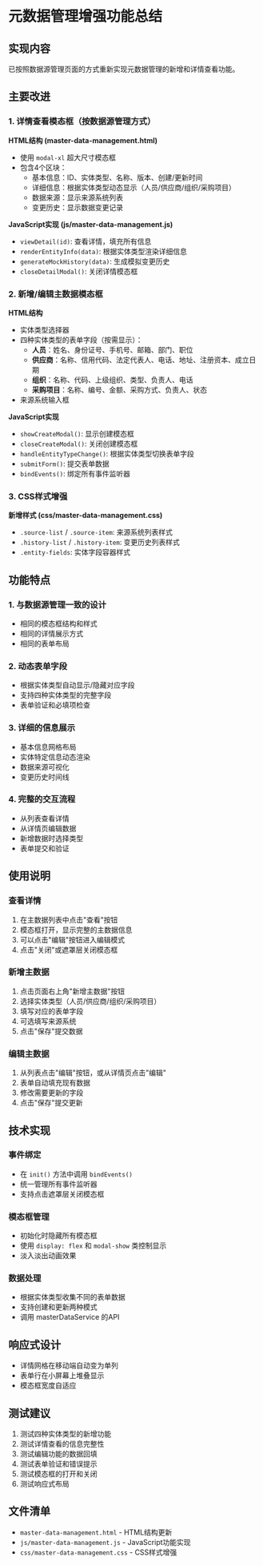 # 元数据管理增强功能总结

## 实现内容

已按照数据源管理页面的方式重新实现元数据管理的新增和详情查看功能。

## 主要改进

### 1. 详情查看模态框（按数据源管理方式）

**HTML结构 (master-data-management.html)**
- 使用 `modal-xl` 超大尺寸模态框
- 包含4个区块：
  - 基本信息：ID、实体类型、名称、版本、创建/更新时间
  - 详细信息：根据实体类型动态显示（人员/供应商/组织/采购项目）
  - 数据来源：显示来源系统列表
  - 变更历史：显示数据变更记录

**JavaScript实现 (js/master-data-management.js)**
- `viewDetail(id)`: 查看详情，填充所有信息
- `renderEntityInfo(data)`: 根据实体类型渲染详细信息
- `generateMockHistory(data)`: 生成模拟变更历史
- `closeDetailModal()`: 关闭详情模态框

### 2. 新增/编辑主数据模态框

**HTML结构**
- 实体类型选择器
- 四种实体类型的表单字段（按需显示）：
  - **人员**：姓名、身份证号、手机号、邮箱、部门、职位
  - **供应商**：名称、信用代码、法定代表人、电话、地址、注册资本、成立日期
  - **组织**：名称、代码、上级组织、类型、负责人、电话
  - **采购项目**：名称、编号、金额、采购方式、负责人、状态
- 来源系统输入框

**JavaScript实现**
- `showCreateModal()`: 显示创建模态框
- `closeCreateModal()`: 关闭创建模态框
- `handleEntityTypeChange()`: 根据实体类型切换表单字段
- `submitForm()`: 提交表单数据
- `bindEvents()`: 绑定所有事件监听器

### 3. CSS样式增强

**新增样式 (css/master-data-management.css)**
- `.source-list` / `.source-item`: 来源系统列表样式
- `.history-list` / `.history-item`: 变更历史列表样式
- `.entity-fields`: 实体字段容器样式

## 功能特点

### 1. 与数据源管理一致的设计
- 相同的模态框结构和样式
- 相同的详情展示方式
- 相同的表单布局

### 2. 动态表单字段
- 根据实体类型自动显示/隐藏对应字段
- 支持四种实体类型的完整字段
- 表单验证和必填项检查

### 3. 详细的信息展示
- 基本信息网格布局
- 实体特定信息动态渲染
- 数据来源可视化
- 变更历史时间线

### 4. 完整的交互流程
- 从列表查看详情
- 从详情页编辑数据
- 新增数据时选择类型
- 表单提交和验证

## 使用说明

### 查看详情
1. 在主数据列表中点击"查看"按钮
2. 模态框打开，显示完整的主数据信息
3. 可以点击"编辑"按钮进入编辑模式
4. 点击"关闭"或遮罩层关闭模态框

### 新增主数据
1. 点击页面右上角"新增主数据"按钮
2. 选择实体类型（人员/供应商/组织/采购项目）
3. 填写对应的表单字段
4. 可选填写来源系统
5. 点击"保存"提交数据

### 编辑主数据
1. 从列表点击"编辑"按钮，或从详情页点击"编辑"
2. 表单自动填充现有数据
3. 修改需要更新的字段
4. 点击"保存"提交更新

## 技术实现

### 事件绑定
- 在 `init()` 方法中调用 `bindEvents()`
- 统一管理所有事件监听器
- 支持点击遮罩层关闭模态框

### 模态框管理
- 初始化时隐藏所有模态框
- 使用 `display: flex` 和 `modal-show` 类控制显示
- 淡入淡出动画效果

### 数据处理
- 根据实体类型收集不同的表单数据
- 支持创建和更新两种模式
- 调用 masterDataService 的API

## 响应式设计
- 详情网格在移动端自动变为单列
- 表单行在小屏幕上堆叠显示
- 模态框宽度自适应

## 测试建议
1. 测试四种实体类型的新增功能
2. 测试详情查看的信息完整性
3. 测试编辑功能的数据回填
4. 测试表单验证和错误提示
5. 测试模态框的打开和关闭
6. 测试响应式布局

## 文件清单
- `master-data-management.html` - HTML结构更新
- `js/master-data-management.js` - JavaScript功能实现
- `css/master-data-management.css` - CSS样式增强
